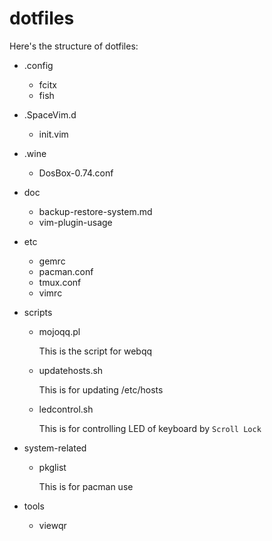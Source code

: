 # dotfiles

Here's the structure of dotfiles:

- .config
    - fcitx
    - fish
- .SpaceVim.d
    - init.vim
- .wine
    - DosBox-0.74.conf
- doc
    - backup-restore-system.md
    - vim-plugin-usage

- etc
    - gemrc
    - pacman.conf
    - tmux.conf
    - vimrc
- scripts
    - mojoqq.pl

        This is the script for webqq

    - updatehosts.sh

        This is for updating /etc/hosts

    - ledcontrol.sh

        This is for controlling LED of keyboard by `Scroll Lock` 
- system-related
    - pkglist
        
        This is for pacman use

- tools
    - viewqr
